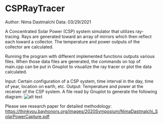 # CSPRayTracer
Author: Nima Dastmalchi
Data: 03/29/2021

A Concentrated Solar Power (CSP) system simulator that utilizes ray-tracing. Rays are generated toward an array of mirrors
which then reflect each toward a collector. The temperature and power outputs of the collector are calculated.

Running the program with different implemented functions outputs various files. When those data files are generated, the 
commands on top of main.cpp can be put in Gnuplot to visualize the ray tracer or plot the data calculated.

Input: Certain configuration of a CSP system, time interval in the day, time of year, location on earth, etc.
Output: Temperature and power at the receiver of the CSP system. A file read by Gnuplot to generate the following diagram:
![alt text](https://ibb.co/8zxhQ54)

Please see research paper for detailed methodology: https://thinkyou.bayhonors.org/images/2020Symposium/NimaDastmalchi_SolarPowerCapture.pdf
